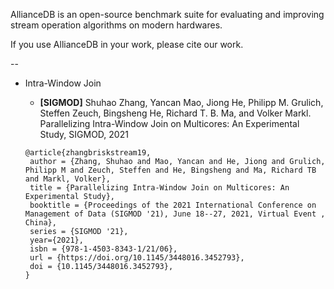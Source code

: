 AllianceDB is an open-source benchmark suite for evaluating and improving stream operation algorithms on modern hardwares.

If you use AllianceDB in your work, please cite our work.

--

- Intra-Window Join

  * **[SIGMOD]** Shuhao Zhang, Yancan Mao, Jiong He, Philipp M. Grulich, Steffen Zeuch, Bingsheng He, Richard T. B. Ma, and Volker Markl. Parallelizing Intra-Window Join on Multicores: An Experimental Study, SIGMOD, 2021
  ```
  @article{zhangbriskstream19,
   author = {Zhang, Shuhao and Mao, Yancan and He, Jiong and Grulich, Philipp M and Zeuch, Steffen and He, Bingsheng and Ma, Richard TB and Markl, Volker},
   title = {Parallelizing Intra-Window Join on Multicores: An Experimental Study},
   booktitle = {Proceedings of the 2021 International Conference on Management of Data (SIGMOD '21), June 18--27, 2021, Virtual Event , China},
   series = {SIGMOD '21},
   year={2021},
   isbn = {978-1-4503-8343-1/21/06},
   url = {https://doi.org/10.1145/3448016.3452793},
   doi = {10.1145/3448016.3452793},
  }
  ```
